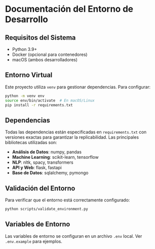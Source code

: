 # Documentación del Entorno de Desarrollo

## Requisitos del Sistema
- Python 3.9+
- Docker (opcional para contenedores)
- macOS (ambos desarrolladores)

## Entorno Virtual
Este proyecto utiliza `venv` para gestionar dependencias. Para configurar:

```bash
python -m venv env
source env/bin/activate  # En macOS/Linux
pip install -r requirements.txt
```

## Dependencias
Todas las dependencias están especificadas en `requirements.txt` con versiones exactas para garantizar la replicabilidad. Las principales bibliotecas utilizadas son:

- **Análisis de Datos**: numpy, pandas
- **Machine Learning**: scikit-learn, tensorflow
- **NLP**: nltk, spacy, transformers
- **API y Web**: flask, fastapi
- **Base de Datos**: sqlalchemy, pymongo

## Validación del Entorno
Para verificar que el entorno está correctamente configurado:

```bash
python scripts/validate_environment.py
```

## Variables de Entorno
Las variables de entorno se configuran en un archivo `.env` local. Ver `.env.example` para ejemplos.

